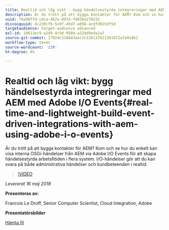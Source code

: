 ```yaml
---
title: Realtid och låg vikt - bygg händelsestyrda integreringar med AEM med Adobe I/O Events
description: Är du trött på att bygga kontakter för AEM? Kom och se hur du enkelt kan visa interna OSGi-händelser från AEM via Adobe I/O Events för att skapa händelsestyrda arbetsflöden i flera system. I/O-händelser gör att du kan svara på både administrativa händelser och kundbeteenden i realtid.
uuid: 78a98ffd-cdca-462a-8915-fd936a270232
discoiquuid: 4c239cfb-5c0f-45d7-a856-acdfd015df5d
targetaudience: target-audience advanced
exl-id: 18613ec9-a2d9-4c9d-958d-a324d9e4a1a7
source-git-commit: 1792dc318643aec2c12613f621361d72a7a918b1
workflow-type: tm+mt
source-wordcount: '139'
ht-degree: 0%

---
```


# Realtid och låg vikt: bygg händelsestyrda integreringar med AEM med Adobe I/O Events{#real-time-and-lightweight-build-event-driven-integrations-with-aem-using-adobe-i-o-events}

Är du trött på att bygga kontakter för AEM? Kom och se hur du enkelt kan visa interna OSGi-händelser från AEM via Adobe I/O Events för att skapa händelsestyrda arbetsflöden i flera system. I/O-händelser gör att du kan svara på både administrativa händelser och kundbeteenden i realtid.

>[!VIDEO](https://video.tv.adobe.com/v/22501/?quality=9)

*Levererat 16 maj 2018*

**Presenteras av:**

Francois Le Droff, Senior Computer Scientist, Cloud Integration, Adobe

**Presentatörsbilder**

[Hämta fil](assets/gem-2018-05-aem-events.pdf)

<!--
[Get back to the Overview](https://helpx.adobe.com/experience-manager/kt/eseminars/gems/aem-index.html)
-->
